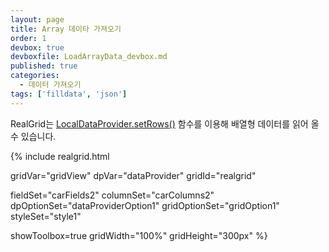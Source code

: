 ```yaml
---
layout: page
title: Array 데이타 가져오기
order: 1
devbox: true
devboxfile: LoadArrayData_devbox.md
published: true
categories:
  - 데이터 가져오기
tags: ['filldata', 'json']
---
```


RealGrid는 [LocalDataProvider.setRows()](http://help.realgrid.com/api/LocalDataProvider/setRows/) 함수를 이용해 배열형 데이터를 읽어 올 수 있습니다. 

{% include realgrid.html

  gridVar="gridView"
  dpVar="dataProvider"
  gridId="realgrid"

  fieldSet="carFields2"
  columnSet="carColumns2"
  dpOptionSet="dataProviderOption1"
  gridOptionSet="gridOption1"
  styleSet="style1"

  showToolbox=true
  gridWidth="100%"
  gridHeight="300px" %}
